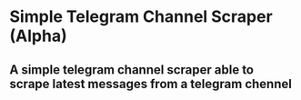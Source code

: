 # Simple Telegram Channel Scraper (Alpha)



## A simple telegram channel scraper able to scrape latest messages from a telegram chennel 